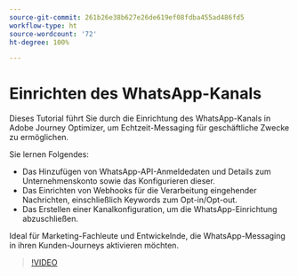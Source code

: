 ```yaml
---
source-git-commit: 261b26e38b627e26de619ef08fdba455ad486fd5
workflow-type: ht
source-wordcount: '72'
ht-degree: 100%

---
```

# Einrichten des WhatsApp-Kanals

Dieses Tutorial führt Sie durch die Einrichtung des WhatsApp-Kanals in Adobe Journey Optimizer, um Echtzeit-Messaging für geschäftliche Zwecke zu ermöglichen.

Sie lernen Folgendes:

* Das Hinzufügen von WhatsApp-API-Anmeldedaten und Details zum Unternehmenskonto sowie das Konfigurieren dieser.
* Das Einrichten von Webhooks für die Verarbeitung eingehender Nachrichten, einschließlich Keywords zum Opt-in/Opt-out.
* Das Erstellen einer Kanalkonfiguration, um die WhatsApp-Einrichtung abzuschließen.

Ideal für Marketing-Fachleute und Entwickelnde, die WhatsApp-Messaging in ihren Kunden-Journeys aktivieren möchten.

>[!VIDEO](https://video.tv.adobe.com/v/3470277/?learn=on&enablevpops&captions=ger)
